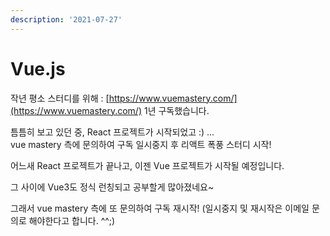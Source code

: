 ```yaml
---
description: '2021-07-27'
---
```


# Vue.js

작년 평소 스터디를 위해 : [https://www.vuemastery.com/](https://www.vuemastery.com/) 1년 구독했습니다. 

틈틈히 보고 있던 중, React 프로젝트가 시작되었고 :\) ...   
vue mastery 측에 문의하여 구독 일시중지 후 리액트 폭풍 스터디 시작! 

어느새 React 프로젝트가 끝나고, 이젠 Vue 프로젝트가 시작될 예정입니다. 

그 사이에 Vue3도 정식 런칭되고 공부할게 많아졌네요~ 

그래서 vue mastery 측에 또 문의하여 구독 재시작! \(일시중지 및 재시작은 이메일 문의로 해야한다고 합니다. ^^;\) 

 

